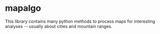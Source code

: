 # mapalgo
This library contains many python methods to process maps for interesting analyses -- usually about cities and mountain ranges.
